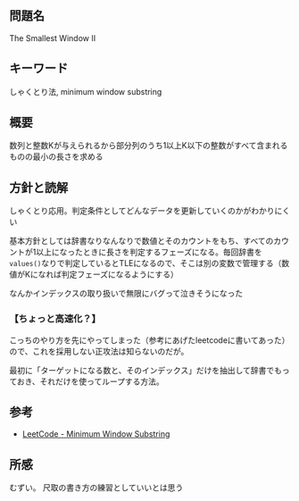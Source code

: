 ## 問題名
The Smallest Window II

## キーワード
しゃくとり法, minimum window substring

## 概要
数列と整数Kが与えられるから部分列のうち1以上K以下の整数がすべて含まれるものの最小の長さを求める

## 方針と読解
しゃくとり応用。判定条件としてどんなデータを更新していくのかがわかりにくい

基本方針としては辞書なりなんなりで数値とそのカウントをもち、すべてのカウントが1以上になったときに長さを判定するフェーズになる。毎回辞書を`values()`なりで判定しているとTLEになるので、そこは別の変数で管理する（数値がKになれば判定フェーズになるようにする）

なんかインデックスの取り扱いで無限にバグって泣きそうになった

### 【ちょっと高速化？】
こっちのやり方を先にやってしまった（参考にあげたleetcodeに書いてあった）ので、これを採用しない正攻法は知らないのだが。

最初に「ターゲットになる数と、そのインデックス」だけを抽出して辞書でもっておき、それだけを使ってループする方法。


## 参考
- [LeetCode - Minimum Window Substring](https://leetcode.com/articles/minimum-window-substring/)


## 所感
むずい。
尺取の書き方の練習としていいとは思う